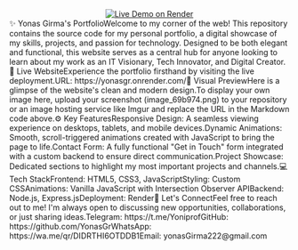 <div align="center"><a href="https://yonasgr.onrender.com/" target="_blank"><img src="https://www.google.com/search?q=https://img.shields.io/badge/Live%2520Demo-Visit%2520Website-blue%3Fstyle%3Dfor-the-badge%26logo%3Drender%26logoColor%3Dwhite" alt="Live Demo on Render"></a></div>✨ Yonas Girma's PortfolioWelcome to my corner of the web! This repository contains the source code for my personal portfolio, a digital showcase of my skills, projects, and passion for technology. Designed to be both elegant and functional, this website serves as a central hub for anyone looking to learn about my work as an IT Visionary, Tech Innovator, and Digital Creator.🚀 Live WebsiteExperience the portfolio firsthand by visiting the live deployment.URL: https://yonasgr.onrender.com/🎨 Visual PreviewHere is a glimpse of the website's clean and modern design.To display your own image here, upload your screenshot (image_69b974.png) to your repository or an image hosting service like Imgur and replace the URL in the Markdown code above.⚙️ Key FeaturesResponsive Design: A seamless viewing experience on desktops, tablets, and mobile devices.Dynamic Animations: Smooth, scroll-triggered animations created with JavaScript to bring the page to life.Contact Form: A fully functional "Get in Touch" form integrated with a custom backend to ensure direct communication.Project Showcase: Dedicated sections to highlight my most important projects and channels.💻 Tech StackFrontend: HTML5, CSS3, JavaScriptStyling: Custom CSSAnimations: Vanilla JavaScript with Intersection Observer APIBackend: Node.js, Express.jsDeployment: Render🤝 Let's ConnectFeel free to reach out to me! I'm always open to discussing new opportunities, collaborations, or just sharing ideas.Telegram: https://t.me/YoniprofGitHub: https://github.com/YonasGrWhatsApp: https://wa.me/qr/DIDRTHI6OTDDB1Email: yonasGirma222@gmail.com</div>
